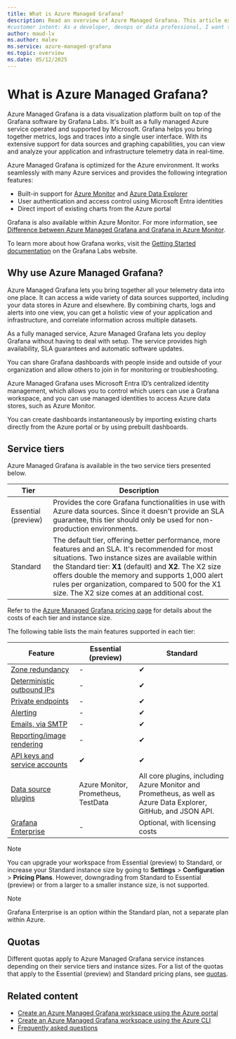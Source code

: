 ```yaml
---
title: What is Azure Managed Grafana? 
description: Read an overview of Azure Managed Grafana. This article explains what Azure Managed Grafana is, its benefits and presents its service tiers.
#customer intent: As a developer, devops or data professional, I want to learn about Grafana so that I understand how to use Azure Managed Grafana.
author: maud-lv 
ms.author: malev 
ms.service: azure-managed-grafana
ms.topic: overview 
ms.date: 05/12/2025
--- 
```


# What is Azure Managed Grafana?

Azure Managed Grafana is a data visualization platform built on top of the Grafana software by Grafana Labs. It's built as a fully managed Azure service operated and supported by Microsoft. Grafana helps you bring together metrics, logs and traces into a single user interface. With its extensive support for data sources and graphing capabilities, you can view and analyze your application and infrastructure telemetry data in real-time.

Azure Managed Grafana is optimized for the Azure environment. It works seamlessly with many Azure services and provides the following integration features:

* Built-in support for [Azure Monitor](/azure/azure-monitor/) and [Azure Data Explorer](/azure/data-explorer/)
* User authentication and access control using Microsoft Entra identities
* Direct import of existing charts from the Azure portal

Grafana is also available within Azure Monitor. For more information, see [Difference between Azure Managed Grafana and Grafana in Azure Monitor](./faq.md#whats-the-difference-between-azure-managed-grafana-and-grafana-in-azure-monitor).

To learn more about how Grafana works, visit the [Getting Started documentation](https://grafana.com/docs/grafana/latest/getting-started/) on the Grafana Labs website.  

## Why use Azure Managed Grafana?

Azure Managed Grafana lets you bring together all your telemetry data into one place. It can access a wide variety of data sources supported, including your data stores in Azure and elsewhere. By combining charts, logs and alerts into one view, you can get a holistic view of your application and infrastructure, and correlate information across multiple datasets.

As a fully managed service, Azure Managed Grafana lets you deploy Grafana without having to deal with setup. The service provides high availability, SLA guarantees and automatic software updates.

You can share Grafana dashboards with people inside and outside of your organization and allow others to join in for monitoring or troubleshooting.

Azure Managed Grafana uses Microsoft Entra ID’s centralized identity management, which allows you to control which users can use a Grafana workspace, and you can use managed identities to access Azure data stores, such as Azure Monitor.

You can create dashboards instantaneously by importing existing charts directly from the Azure portal or by using prebuilt dashboards.

## Service tiers

Azure Managed Grafana is available in the two service tiers presented below.

| Tier      | Description                                                                                                                                                                               |
|-----------|-------------------------------------------------------------------------------------------------------------------------------------------------------------------------------------------|
| Essential (preview) | Provides the core Grafana functionalities in use with Azure data sources. Since it doesn't provide an SLA guarantee, this tier should only be used for non-production environments.   |
| Standard            | The default tier, offering better performance, more features and an SLA. It's recommended for most situations. Two instance sizes are available within the Standard tier: **X1** (default) and **X2**. The X2 size offers double the memory and supports 1,000 alert rules per organization, compared to 500 for the X1 size. The X2 size comes at an additional cost. |

Refer to the [Azure Managed Grafana pricing page](https://azure.microsoft.com/pricing/details/managed-grafana/) for details about the costs of each tier and instance size.

The following table lists the main features supported in each tier:

| Feature                                                                  | Essential (preview)                 | Standard                                                                                                        |
|--------------------------------------------------------------------------|-------------------------------------|-----------------------------------------------------------------------------------------------------------------|
| [Zone redundancy](how-to-enable-zone-redundancy.md)                      | -                                   | ✔                                                                                                              |
| [Deterministic outbound IPs](how-to-deterministic-ip.md)                 | -                                   | ✔                                                                                                              |
| [Private endpoints](how-to-set-up-private-access.md)                     | -                                   | ✔                                                                                                              |
| [Alerting](https://grafana.com/docs/grafana/latest/alerting/)            | -                                   | ✔                                                                                                              |
| [Emails, via SMTP](how-to-smtp-settings.md)                              | -                                   | ✔                                                                                                              |
| [Reporting/image rendering](how-to-use-reporting-and-image-rendering.md) | -                                   | ✔                                                                                                              |
| [API keys and service accounts](how-to-service-accounts.md)              | ✔                                  | ✔                                                                                                              |
| [Data source plugins](how-to-data-source-plugins-managed-identity.md)    | Azure Monitor, Prometheus, TestData | All core plugins, including Azure Monitor and Prometheus, as well as Azure Data Explorer, GitHub, and JSON API. |
| [Grafana Enterprise](how-to-grafana-enterprise.md)                       | -                                   | Optional, with licensing costs                                                                                  |

> [!NOTE]
> You can upgrade your workspace from Essential (preview) to Standard, or increase your Standard instance size by going to **Settings** > **Configuration** > **Pricing Plans**. However, downgrading from Standard to Essential (preview) or from a larger to a smaller instance size, is not supported.

> [!NOTE]
> Grafana Enterprise is an option within the Standard plan, not a separate plan within Azure.

## Quotas

Different quotas apply to Azure Managed Grafana service instances depending on their service tiers and instance sizes. For a list of the quotas that apply to the Essential (preview) and Standard pricing plans, see [quotas](known-limitations.md#throttling-limits-and-quotas).

## Related content

- [Create an Azure Managed Grafana workspace using the Azure portal](quickstart-managed-grafana-portal.md)
- [Create an Azure Managed Grafana workspace using the Azure CLI](quickstart-managed-grafana-cli.md)
- [Frequently asked questions](faq.md)
